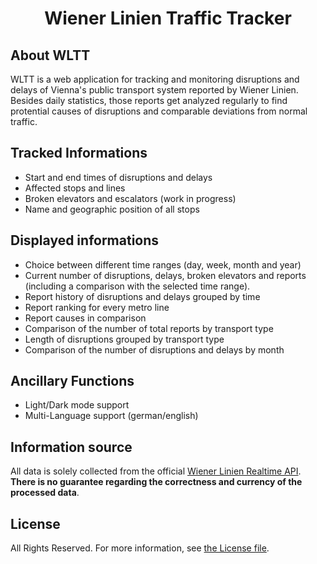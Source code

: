 <h1 align="center">Wiener Linien Traffic Tracker</h1>

## About WLTT

WLTT is a web application for tracking and monitoring disruptions and delays of Vienna's public transport system reported by Wiener Linien. Besides daily statistics, those reports get analyzed regularly to find protential causes of disruptions and comparable deviations from normal traffic.

## Tracked Informations

- Start and end times of disruptions and delays
- Affected stops and lines
- Broken elevators and escalators (work in progress)
- Name and geographic position of all stops

## Displayed informations
- Choice between different time ranges (day, week, month and year)
- Current number of disruptions, delays, broken elevators and reports (including a comparison with the selected time range).
- Report history of disruptions and delays grouped by time
- Report ranking for every metro line
- Report causes in comparison
- Comparison of the number of total reports by transport type
- Length of disruptions grouped by transport type
- Comparison of the number of disruptions and delays by month

## Ancillary Functions
- Light/Dark mode support
- Multi-Language support (german/english)

## Information source

All data is solely collected from the official [Wiener Linien Realtime API](https://www.wienerlinien.at/eportal3/ep/programView.do?pageTypeId=66526&channelId=-46588&programId=69817). __There is no guarantee regarding the correctness and currency of the processed data__.

## License

All Rights Reserved. For more information, see [the License file](license.md).
